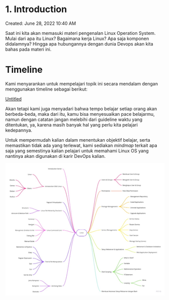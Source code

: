 # 1. Introduction

Created: June 28, 2022 10:40 AM

Saat ini kita akan memasuki materi pengenalan Linux Operation System. Mulai dari apa itu Linux? Bagaimana kerja Linux? Apa saja komponen didalamnya? Hingga apa hubungannya dengan dunia Devops akan kita bahas pada materi ini.

# **Timeline**

Kami menyarankan untuk mempelajari topik ini secara mendalam dengan menggunakan timeline sebagai berikut:

[Untitled](1%20Introduction%20946a966a89534541a7be54e3ffd16d19/Untitled%20Database%2012c79188d2824c94a99769d167436524.csv)

Akan tetapi kami juga menyadari bahwa tempo belajar setiap orang akan berbeda-beda, maka dari itu, kamu bisa menyesuaikan pace belajarmu, namun dengan catatan jangan melebihi dari guideline waktu yang ditentukan, ya, karena masih banyak hal yang perlu kita pelajari kedepannya.

Untuk mempermudah kalian dalam menentukan objektif belajar, serta memastikan tidak ada yang terlewat, kami sediakan *mindmap* terkait apa saja yang semestinya kalian pelajari untuk memahami Linux OS yang nantinya akan digunakan di karir DevOps kalian.

![DO - Linux Operations System.jpg](1%20Introduction%20946a966a89534541a7be54e3ffd16d19/DO_-_Linux_Operations_System.jpg)